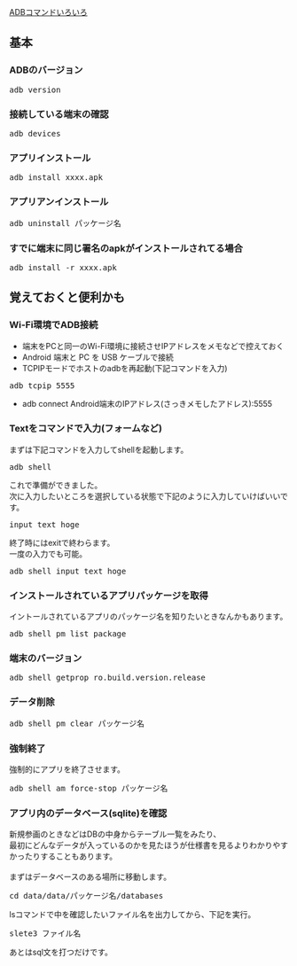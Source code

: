 [ADBコマンドいろいろ](https://qiita.com/961neko/items/aae283521d5b01cdc8c9)<br/>

## 基本
### ADBのバージョン
<pre>
adb version
</pre>

### 接続している端末の確認
<pre>
adb devices
</pre>

### アプリインストール
<pre>
adb install xxxx.apk
</pre>

### アプリアンインストール
<pre>
adb uninstall パッケージ名
</pre>

### すでに端末に同じ署名のapkがインストールされてる場合
<pre>
adb install -r xxxx.apk
</pre>

## 覚えておくと便利かも
### Wi-Fi環境でADB接続
- 端末をPCと同一のWi-Fi環境に接続させIPアドレスをメモなどで控えておく
- Android 端末と PC を USB ケーブルで接続
- TCPIPモードでホストのadbを再起動(下記コマンドを入力)

<pre>
adb tcpip 5555
</pre>

- adb connect Android端末のIPアドレス(さっきメモしたアドレス):5555

### Textをコマンドで入力(フォームなど)
まずは下記コマンドを入力してshellを起動します。<br/>

<pre>
adb shell
</pre>

これで準備ができました。<br/>
次に入力したいところを選択している状態で下記のように入力していけばいいです。<br/>

<pre>
input text hoge
</pre>
終了時にはexitで終わらます。<br/>
一度の入力でも可能。<br/>

<pre>
adb shell input text hoge
</pre>

### インストールされているアプリパッケージを取得
イントールされているアプリのパッケージ名を知りたいときなんかもあります。<br/>

<pre>
adb shell pm list package
</pre>

### 端末のバージョン

<pre>
adb shell getprop ro.build.version.release
</pre>

### データ削除

<pre>
adb shell pm clear パッケージ名
</pre>

### 強制終了
強制的にアプリを終了させます。<br/>

<pre>
adb shell am force-stop パッケージ名
</pre>

### アプリ内のデータベース(sqlite)を確認
新規参画のときなどはDBの中身からテーブル一覧をみたり、<br/>
最初にどんなデータが入っているのかを見たほうが仕様書を見るよりわかりやすかったりすることもあります。<br/>
<br/>
まずはデータベースのある場所に移動します。<br/>

<pre>
cd data/data/パッケージ名/databases
</pre>

lsコマンドで中を確認したいファイル名を出力してから、下記を実行。<br/>

<pre>
slete3 ファイル名
</pre>

あとはsql文を打つだけです。<br/>
